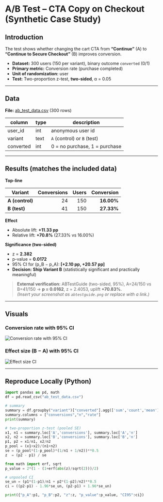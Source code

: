 # A/B Test – CTA Copy on Checkout (Synthetic Case Study)

## Introduction
The test shows whether changing the cart CTA from **“Continue”** (A) to **“Continue to Secure Checkout”** (B) improves conversion.

- **Dataset:** 300 users (150 per variant), binary outcome `converted` (0/1)  
- **Primary metric:** Conversion rate (purchase completed)  
- **Unit of randomization:** user  
- **Test:** Two-proportion z-test, **two-sided**, α = 0.05

---

## Data

**File:** [ab_test_data.csv](ab_test_data.csv) (300 rows)

| column     | type | description                         |
|------------|------|-------------------------------------|
| user_id    | int  | anonymous user id                   |
| variant    | text | `A` (control) or `B` (test)         |
| converted  | int  | 0 = no purchase, 1 = purchase       |

---

## Results (matches the included data)

**Top-line**

| Variant | Conversions | Users | Conversion |
|---|---:|---:|---:|
| **A (control)** | 24 | 150 | **16.00%** |
| **B (test)**    | 41 | 150 | **27.33%** |

**Effect**
- Absolute lift: **+11.33 pp**
- Relative lift: **+70.8%** (27.33% vs 16.00%)

**Significance (two-sided)**
- z = **2.382**  
- p-value = **0.0172**  
- 95% CI for (p_B − p_A): **[+2.10 pp, +20.57 pp]**  
- **Decision:** **Ship Variant B** (statistically significant and practically meaningful)

> **External verification:** ABTestGuide (two-sided, 95%), A=24/150 vs B=41/150 → **p = 0.0162**, z = 2.4053, uplift **+70.83%**.  
> *(Insert your screenshot as `abtestguide.png` or replace with a link.)*

---

## Visuals

### Conversion rate with 95% CI
![Conversion rate with 95% CI](conversion_rates_ci.png)

### Effect size (B − A) with 95% CI
![Effect size CI](diff_ci.png)

---

## Reproduce Locally (Python)

```python
import pandas as pd, math
df = pd.read_csv("ab_test_data.csv")

# summary
summary = df.groupby("variant")["converted"].agg(['sum','count','mean'])
summary.columns = ["conversions","n","rate"]
print(summary)

# two-proportion z-test (pooled SE)
x1, n1 = summary.loc['A','conversions'], summary.loc['A','n']
x2, n2 = summary.loc['B','conversions'], summary.loc['B','n']
p1, p2 = x1/n1, x2/n2
p_pool = (x1+x2)/(n1+n2)
se = (p_pool*(1-p_pool)*(1/n1 + 1/n2))**0.5
z  = (p2 - p1) / se

from math import erf, sqrt
p_value = 2*(1 - (1+erf(abs(z)/sqrt(2)))/2)

# unpooled CI
se_un = (p1*(1-p1)/n1 + p2*(1-p2)/n2)**0.5
ci = ((p2-p1) - 1.96*se_un, (p2-p1) + 1.96*se_un)

print({"p_A":p1, "p_B":p2, "z":z, "p_value":p_value, "CI95":ci})
